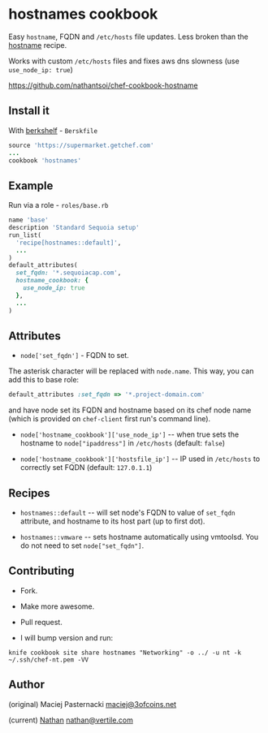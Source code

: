 # hostnames cookbook

Easy `hostname`, FQDN and `/etc/hosts` file updates. Less broken than the [hostname](https://github.com/3ofcoins/chef-cookbook-hostname) recipe.

Works with custom `/etc/hosts` files and fixes aws dns slowness (use `use_node_ip: true`)

https://github.com/nathantsoi/chef-cookbook-hostname

## Install it

With [berkshelf](http://berkshelf.com/) - `Berskfile`

```ruby
source 'https://supermarket.getchef.com'
...
cookbook 'hostnames'
```

## Example

Run via a role - `roles/base.rb`

```ruby
name 'base'
description 'Standard Sequoia setup'
run_list(
  'recipe[hostnames::default]',
  ...
)
default_attributes(
  set_fqdn: '*.sequoiacap.com',
  hostname_cookbook: {
    use_node_ip: true
  },
  ...
)
```

## Attributes

- `node['set_fqdn']` - FQDN to set.

The asterisk character will be replaced with `node.name`. This way,
you can add this to base role:

```ruby
default_attributes :set_fqdn => '*.project-domain.com'
```

and have node set its FQDN and hostname based on its chef node name
(which is provided on `chef-client` first run's command line).

- `node['hostname_cookbook']['use_node_ip']` -- when true
  sets the hostname to ```node["ipaddress"]``` in ```/etc/hosts``` (default: `false`)

- `node['hostname_cookbook']['hostsfile_ip']` -- IP used in
  `/etc/hosts` to correctly set FQDN (default: `127.0.1.1`)


## Recipes

* `hostnames::default` -- will set node's FQDN to value of `set_fqdn` attribute,
and hostname to its host part (up to first dot).

* `hostnames::vmware` -- sets hostname automatically using vmtoolsd.
You do not need to set `node["set_fqdn"]`.

## Contributing

* Fork.

* Make more awesome.

* Pull request.

* I will bump version and run:

```
knife cookbook site share hostnames "Networking" -o ../ -u nt -k ~/.ssh/chef-nt.pem -VV
```

## Author

(original) Maciej Pasternacki maciej@3ofcoins.net

(current) [Nathan](http://nathan.vertile.com) nathan@vertile.com
